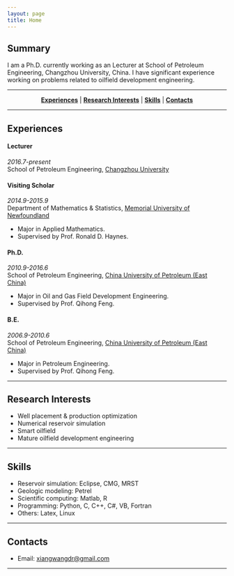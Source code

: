 ```yaml
---
layout: page
title: Home
---
```


## Summary

I am a Ph.D. currently working as an Lecturer at School of Petroleum Engineering, Changzhou University, China. I have significant experience working on problems related to oilfield development engineering.  

---

<p align="center">
    <b><a href="#experiences">Experiences</a></b>
    |
    <b><a href="#research-interests">Research Interests</a></b>
	|
    <b><a href="#skills">Skills</a></b>
	|
    <b><a href="#contacts">Contacts</a></b>
</p>

---

## Experiences

#### Lecturer

_2016.7-present_     
School of Petroleum Engineering, [Changzhou University](http://www.cczu.edu.cn)    

#### Visiting Scholar

_2014.9-2015.9_      
Department of Mathematics & Statistics, [Memorial University of Newfoundland](http://www.mun.ca)     
   	
* Major in Applied Mathematics.
* Supervised by Prof. Ronald D. Haynes.

#### Ph.D.

_2010.9-2016.6_    
School of Petroleum Engineering, [China University of Petroleum (East China)](http://www.upc.edu.cn)    

* Major in Oil and Gas Field Development Engineering.
* Supervised by Prof. Qihong Feng.

#### B.E.

_2006.9-2010.6_    
School of Petroleum Engineering, [China University of Petroleum (East China)](http://www.upc.edu.cn)    

* Major in Petroleum Engineering.
* Supervised by Prof. Qihong Feng.

---

## Research Interests

* Well placement & production optimization
* Numerical reservoir simulation
* Smart oilfield
* Mature oilfield development engineering

---

## Skills

* Reservoir simulation: Eclipse, CMG, MRST
* Geologic modeling: Petrel
* Scientific computing: Matlab, R
* Programming: Python, C, C++, C#, VB, Fortran
* Others: Latex, Linux

---

## Contacts

* Email: xiangwangdr@gmail.com

---
